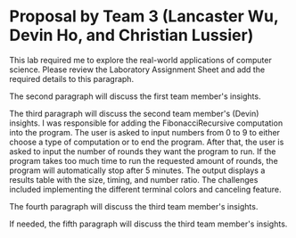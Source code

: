 # Proposal by Team 3 (Lancaster Wu, Devin Ho, and Christian Lussier)

This lab required me to explore the real-world applications of computer science.
Please review the Laboratory Assignment Sheet and add the required details to
this paragraph.

The second paragraph will discuss the first team member's insights.

The third paragraph will discuss the second team member's (Devin) insights.
I was responsible for adding the FibonacciRecursive computation into the program.
The user is asked to input numbers from 0 to 9 to either choose a type of
computation or to end the program. After that, the user is asked to input
the number of rounds they want the program to run. If the program takes too
much time to run the requested amount of rounds, the program will automatically
stop after 5 minutes. The output displays a results table with the size, timing,
and number ratio. The challenges included implementing the different terminal
colors and canceling feature.

The fourth paragraph will discuss the third team member's insights.

If needed, the fifth paragraph will discuss the third team member's insights.
